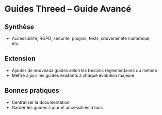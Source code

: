 # Guides Threed – Guide Avancé

## Synthèse
- Accessibilité, RGPD, sécurité, plugins, tests, souveraineté numérique, etc.

## Extension
- Ajouter de nouveaux guides selon les besoins réglementaires ou métiers
- Mettre à jour les guides existants à chaque évolution majeure

## Bonnes pratiques
- Centraliser la documentation
- Garder les guides à jour et accessibles à tous
